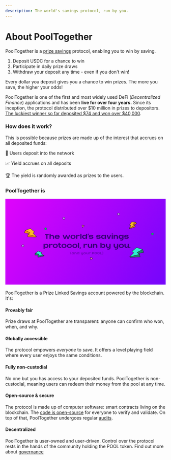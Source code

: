 ```yaml
---
description: The world's savings protocol, run by you.
---
```


# About PoolTogether

PoolTogether is a [prize savings](https://en.wikipedia.org/wiki/Prize-linked\_savings\_account) protocol, enabling you to win by saving.&#x20;

1. Deposit USDC for a chance to win
2. Participate in daily prize draws
3. Withdraw your deposit any time - even if you don't win!

Every dollar you deposit gives you a chance to win prizes. The more you save, the higher your odds!

PoolTogether is one of the first and most widely used DeFi (_Decentralized Finance_) applications and has been **live for over four years.** Since its inception, the protocol distributed over $10 million in prizes to depositors. [The luckiest winner so far deposited $74 and won over $40,000](https://decrypt.co/66354/crypto-no-loss-lottery-winner-turns-74-into-40000).

### How does it work?

This is possible because prizes are made up of the interest that accrues on all deposited funds:

🏦 Users deposit into the network

📈 Yield accrues on all deposits

🏆 The yield is randomly awarded as prizes to the users.

### PoolTogether is

![](<.gitbook/assets/image (4).png>)

PoolTogether is a Prize Linked Savings account powered by the blockchain. It's:

#### Provably fair

Prize draws at PoolTogether are transparent: anyone can confirm who won, when, and why.&#x20;

#### Globally accessible&#x20;

The protocol empowers _everyone_ to save. It offers a level playing field where every user enjoys the same conditions.&#x20;

#### Fully non-custodial

No one but you has access to your deposited funds. PoolTogether is non-custodial, meaning users can redeem their money from the pool at any time.&#x20;

#### Open-source & secure

The protocol is made up of computer software: smart contracts living on the blockchain. The [code is open-source](https://github.com/pooltogether/) for everyone to verify and validate. On top of that, PoolTogether undergoes regular [audits](security/audits.md).

#### Decentralized

PoolTogether is user-owned and user-driven. Control over the protocol rests in the hands of the community holding the POOL token. Find out more about [governance](pooltogether/governance/)
